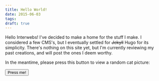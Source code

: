 ```yaml
---
title: Hello World!
date: 2015-06-03
tags:
draft: true
---
```


Hello Interwebs!  I've  decided to make a home for the stuff I make. I considered a few CMS's, but I eventually settled for ~~Jekyll~~ Hugo for its simplicity. There's nothing on this site yet, but I'm currently reviewing my past creations, and will post the ones I deem worthy.

In the meantime, please press this button to view a random cat picture:

<input type="button" id="btnShowPicture" value="Press me!" /><br />
<img id="picture" src="" style="display: none;"/>
<style>
    img {
        max-width: 500px;
    }
</style>

<script>
var sources =
[ "http://exmoorpet.com/wp-content/uploads/2012/08/cat.png",
  "http://wac.450f.edgecastcdn.net/80450F/hudsonvalleycountry.com/files/2015/01/cat4.jpg",
  "http://s.hswstatic.com/gif/whiskers-sam.jpg",
  "http://animalfair.com/wp-content/uploads/2014/06/little_cute_cat_1920x1080.jpg",

 ];

function showPicture() {
  var index = Math.floor(Math.random() * sources.length);
  console.log("Cat number #%i!", index);

  var pic = document.querySelector("#picture");
  pic.src = sources[index];
  pic.style.display = "";
}

document.querySelector("#btnShowPicture").onclick = showPicture;
</script>
